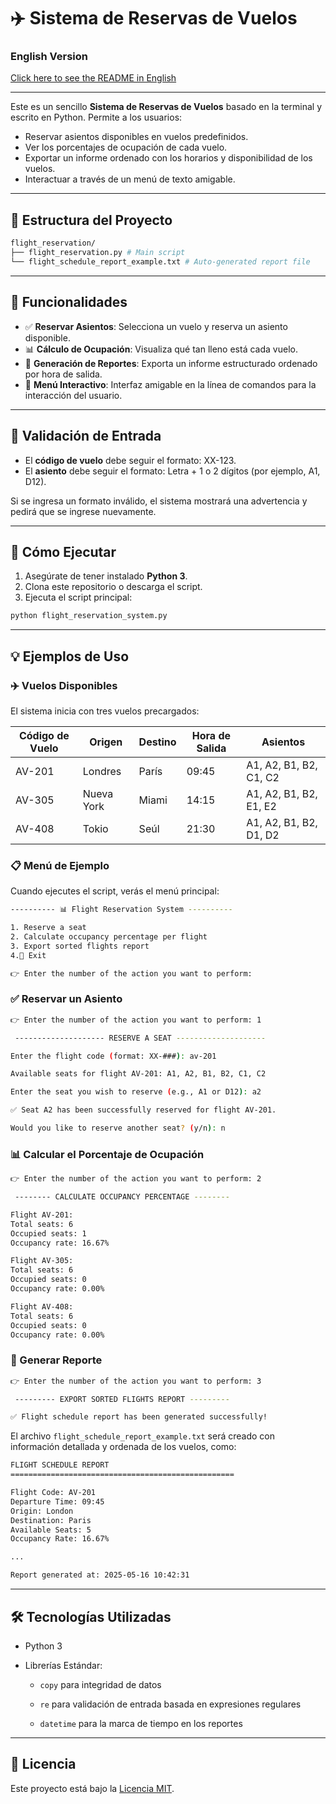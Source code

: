 # ✈️ Sistema de Reservas de Vuelos

### English Version
[Click here to see the README in English](https://github.com/Carturo8/Flight-Reservation-System/blob/main/README.md)

---

Este es un sencillo **Sistema de Reservas de Vuelos** basado en la terminal y escrito en Python. Permite a los usuarios:

- Reservar asientos disponibles en vuelos predefinidos.
- Ver los porcentajes de ocupación de cada vuelo.
- Exportar un informe ordenado con los horarios y disponibilidad de los vuelos.
- Interactuar a través de un menú de texto amigable.

---

## 📁 Estructura del Proyecto

```bash
flight_reservation/
├── flight_reservation.py # Main script
└── flight_schedule_report_example.txt # Auto-generated report file
```

---

## 🧰 Funcionalidades

- ✅ **Reservar Asientos**: Selecciona un vuelo y reserva un asiento disponible.
- 📊 **Cálculo de Ocupación**: Visualiza qué tan lleno está cada vuelo.
- 📝 **Generación de Reportes**: Exporta un informe estructurado ordenado por hora de salida.
- 💬 **Menú Interactivo**: Interfaz amigable en la línea de comandos para la interacción del usuario.

---

## 🧪 Validación de Entrada

- El **código de vuelo** debe seguir el formato: XX-123.
- El **asiento** debe seguir el formato: Letra + 1 o 2 dígitos (por ejemplo, A1, D12).

Si se ingresa un formato inválido, el sistema mostrará una advertencia y pedirá que se ingrese nuevamente.

---

## 🚀 Cómo Ejecutar

1. Asegúrate de tener instalado **Python 3**.  
2. Clona este repositorio o descarga el script.  
3. Ejecuta el script principal:

```bash
python flight_reservation_system.py
```

---

## 💡 Ejemplos de Uso

### ✈️ Vuelos Disponibles

El sistema inicia con tres vuelos precargados:

| Código de Vuelo | Origen   | Destino    | Hora de Salida | Asientos                   |
|-----------------|----------|------------|----------------|----------------------------|
| AV-201          | Londres  | París      | 09:45          | A1, A2, B1, B2, C1, C2     |
| AV-305          | Nueva York | Miami    | 14:15          | A1, A2, B1, B2, E1, E2     |
| AV-408          | Tokio    | Seúl       | 21:30          | A1, A2, B1, B2, D1, D2     |

### 📋 Menú de Ejemplo

Cuando ejecutes el script, verás el menú principal:

```bash
---------- 📊 Flight Reservation System ----------

1. Reserve a seat
2. Calculate occupancy percentage per flight
3. Export sorted flights report
4.🚪 Exit

👉 Enter the number of the action you want to perform:
```

### ✅ Reservar un Asiento

```bash
👉 Enter the number of the action you want to perform: 1

 -------------------- RESERVE A SEAT --------------------

Enter the flight code (format: XX-###): av-201

Available seats for flight AV-201: A1, A2, B1, B2, C1, C2

Enter the seat you wish to reserve (e.g., A1 or D12): a2

✅ Seat A2 has been successfully reserved for flight AV-201.

Would you like to reserve another seat? (y/n): n
```

### 📊 Calcular el Porcentaje de Ocupación

```bash
👉 Enter the number of the action you want to perform: 2

 -------- CALCULATE OCCUPANCY PERCENTAGE --------

Flight AV-201:
Total seats: 6 
Occupied seats: 1 
Occupancy rate: 16.67%

Flight AV-305:
Total seats: 6 
Occupied seats: 0 
Occupancy rate: 0.00%

Flight AV-408:
Total seats: 6 
Occupied seats: 0 
Occupancy rate: 0.00%
```

### 📝 Generar Reporte

```bash
👉 Enter the number of the action you want to perform: 3

 --------- EXPORT SORTED FLIGHTS REPORT ---------

✅ Flight schedule report has been generated successfully!
```

El archivo `flight_schedule_report_example.txt` será creado con información detallada y ordenada de los vuelos, como:

```bash
FLIGHT SCHEDULE REPORT
==================================================

Flight Code: AV-201
Departure Time: 09:45
Origin: London
Destination: Paris
Available Seats: 5
Occupancy Rate: 16.67%

...

Report generated at: 2025-05-16 10:42:31
```

---

## 🛠️ Tecnologías Utilizadas

- Python 3

- Librerías Estándar:

  - `copy` para integridad de datos

  - `re` para validación de entrada basada en expresiones regulares

  - `datetime` para la marca de tiempo en los reportes

---

## 📜 Licencia

Este proyecto está bajo la [Licencia MIT](https://github.com/Carturo8/Flight-Reservation-System/blob/main/LICENSE).
